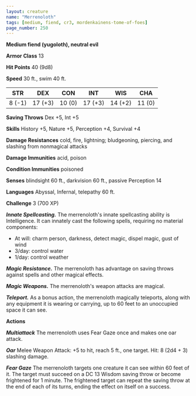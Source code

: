 ```yaml
---
layout: creature
name: "Merrenoloth"
tags: [medium, fiend, cr3, mordenkainens-tome-of-foes]
page_number: 250
---
```


**Medium fiend (yugoloth), neutral evil**

**Armor Class** 13

**Hit Points** 40  (9d8)

**Speed** 30 ft., swim 40 ft.

|   STR   |   DEX   |   CON   |   INT   |   WIS   |   CHA   |
|:-------:|:-------:|:-------:|:-------:|:-------:|:-------:|
| 8 (-1) | 17 (+3) | 10 (0) | 17 (+3) | 14 (+2) | 11 (0) |

**Saving Throws** Dex +5, Int +5

**Skills** History +5, Nature +5, Perception +4, Survival +4

**Damage Resistances** cold, fire, lightning; bludgeoning, piercing, and slashing from nonmagical attacks

**Damage Immunities** acid, poison

**Condition Immunities** poisoned

**Senses** blindsight 60 ft., darkvision 60 ft., passive Perception 14

**Languages** Abyssal, Infernal, telepathy 60 ft.

**Challenge** 3 (700 XP)

***Innate Spellcasting.*** The merrenoloth's innate spellcasting ability is Intelligence. It can innately cast the following spells, requiring no material components:
* At will: charm person, darkness, detect magic, dispel magic, gust of wind
* 3/day: control water
* 1/day: control weather

***Magic Resistance.*** The merrenoloth has advantage on saving throws against spells and other magical effects.

***Magic Weapons.*** The merrenoloth's weapon attacks are magical.

***Teleport.*** As a bonus action, the merrenoloth magically teleports, along with any equipment it is wearing or carrying, up to 60 feet to an unoccupied space it can see.

**Actions**

***Multiattack*** The merrenoloth uses Fear Gaze once and makes one oar attack.

***Oar*** Melee Weapon Attack: +5 to hit, reach 5 ft., one target. Hit: 8 (2d4 + 3) slashing damage.

***Fear Gaze*** The merrenoloth targets one creature it can see within 60 feet of it. The target must succeed on a DC 13 Wisdom saving throw or become frightened for 1 minute. The frightened target can repeat the saving throw at the end of each of its turns, ending the effect on itself on a success.